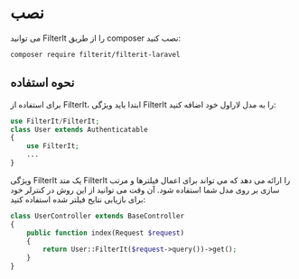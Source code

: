 # نصب

می توانید FilterIt را از طریق composer نصب کنید:

```bash
composer require filterit/filterit-laravel
```

## نحوه استفاده

برای استفاده از FilterIt، ابتدا باید ویژگی FilterIt را به مدل لاراول خود اضافه کنید:

```php
use FilterIt/FilterIt;
class User extends Authenticatable
{
    use FilterIt;
    ...
}

```

ویژگی FilterIt یک متد FilterIt را ارائه می دهد که می تواند برای اعمال فیلترها و مرتب سازی بر روی مدل شما استفاده شود. آن وقت می توانید
از این روش در کنترلر خود برای بازیابی نتایج فیلتر شده استفاده کنید:

```php
class UserController extends BaseController
{
    public function index(Request $request)
    {
        return User::FilterIt($request->query())->get();
    }
}
```
